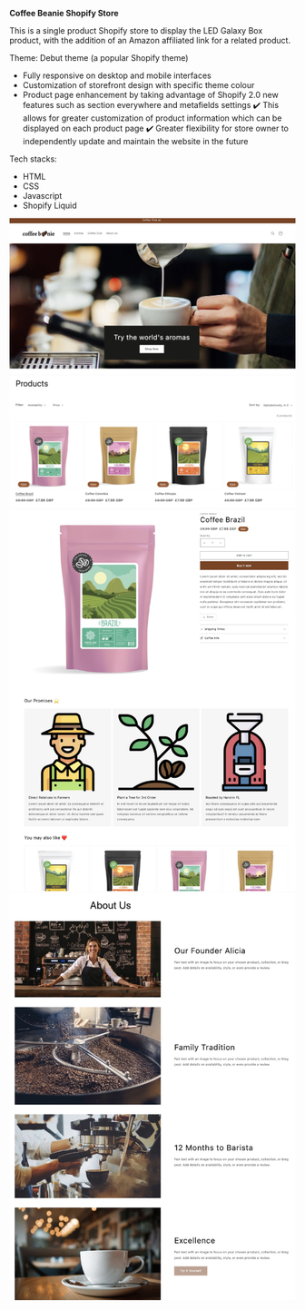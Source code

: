 **Coffee Beanie Shopify Store**

This is a single product Shopify store to display the LED Galaxy Box product, with the addition of an Amazon affiliated link for a related product.

Theme: Debut theme (a popular Shopify theme)

* Fully responsive on desktop and mobile interfaces
* Customization of storefront design with specific theme colour
* Product page enhancement by taking advantage of Shopify 2.0 new features such as section everywhere and metafields settings
✔️ This allows for greater customization of product information which can be displayed on each product page
✔️ Greater flexibility for store owner to independently update and maintain the website in the future

Tech stacks:
* HTML
* CSS
* Javascript
* Shopify Liquid

<img src="homepage.jpg" alt="homepage">

<img src="collection.jpg" alt="collection">

<img src="productpage.jpg"  alt="product">

<img src="aboutus.jpg" alt="about us">